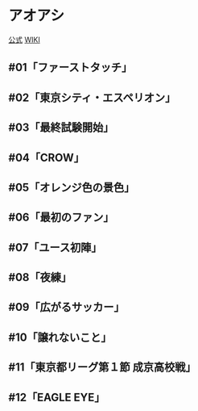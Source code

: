 # アオアシ

[公式](https://aoashi-pr.com/) 
[WIKI](https://ja.wikipedia.org/wiki/%E3%82%A2%E3%82%AA%E3%82%A2%E3%82%B7) 

## #01「ファーストタッチ」

## #02「東京シティ・エスペリオン」

## #03「最終試験開始」

## #04「CROW」

## #05「オレンジ色の景色」

## #06「最初のファン」

## #07「ユース初陣」

## #08「夜練」

## #09「広がるサッカー」

## #10「譲れないこと」

## #11「東京都リーグ第１節 成京高校戦」

## #12「EAGLE EYE」
